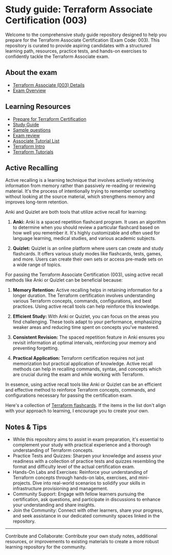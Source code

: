# Study guide: Terraform Associate Certification (003)

Welcome to the comprehensive study guide repository designed to help you prepare for the Terraform Associate Certification (Exam Code: 003). This repository is curated to provide aspiring candidates with a structured learning path, resources, practice tests, and hands-on exercises to confidently tackle the Terraform Associate exam.

## About the exam

- [Terraform Associate (003) Details](https://developer.hashicorp.com/certifications/infrastructure-automation#terraform-associate-(003)-details)
- [Exam Overview](https://www.hashicorp.com/certification/terraform-associate)

## Learning Resources

- [Prepare for Terraform Certification](https://developer.hashicorp.com/terraform/tutorials/certification-003)
- [Study Guide](https://developer.hashicorp.com/terraform/tutorials/certification-003/associate-study-003)
- [Sample questions](https://developer.hashicorp.com/terraform/tutorials/certification-003/associate-questions)
- [Exam review](https://developer.hashicorp.com/terraform/tutorials/certification-003/associate-review-003)
- [Associate Tutorial List](https://developer.hashicorp.com/terraform/tutorials/certification-associate-tutorials-003)
- [Terraform Intro](https://developer.hashicorp.com/terraform/intro)
- [Terraform Tutorials](https://developer.hashicorp.com/terraform/tutorials)

## Active Recalling

Active recalling is a learning technique that involves actively retrieving information from memory rather than passively re-reading or reviewing material. It's the process of intentionally trying to remember something without looking at the source material, which strengthens memory and improves long-term retention.

Anki and Quizlet are both tools that utilize active recall for learning:

1. **Anki:** Anki is a spaced repetition flashcard program. It uses an algorithm to determine when you should review a particular flashcard based on how well you remember it. It's highly customizable and often used for language learning, medical studies, and various academic subjects.

2. **Quizlet:** Quizlet is an online platform where users can create and study flashcards. It offers various study modes like flashcards, tests, games, and more. Users can create their own sets or access pre-made sets on a wide range of topics.

For passing the Terraform Associate Certification (003), using active recall methods like Anki or Quizlet can be beneficial because:

1. **Memory Retention:** Active recalling helps in retaining information for a longer duration. The Terraform certification involves understanding various Terraform concepts, commands, configurations, and best practices. Using active recall tools can help reinforce this knowledge.

2. **Efficient Study:** With Anki or Quizlet, you can focus on the areas you find challenging. These tools adapt to your performance, emphasizing weaker areas and reducing time spent on concepts you've mastered.

3. **Consistent Revision:** The spaced repetition feature in Anki ensures you revisit information at optimal intervals, reinforcing your memory and preventing forgetting.

4. **Practical Application:** Terraform certification requires not just memorization but practical application of knowledge. Active recall methods can help in recalling commands, syntax, and concepts which are crucial during the exam and while working with Terraform.

In essence, using active recall tools like Anki or Quizlet can be an efficient and effective method to reinforce Terraform concepts, commands, and configurations necessary for passing the certification exam.


Here's a collection of [Terraform flashcards](https://www.notion.so/agcdtmr/ANKI-Terraform-7257eec449b94869877355979b072bf2?pvs=4). If the items in the list don't align with your approach to learning, I encourage you to create your own.


## Notes & Tips

- While this repository aims to assist in exam preparation, it's essential to complement your study with practical experience and a thorough understanding of Terraform concepts.
- Practice Tests and Quizzes: Sharpen your knowledge and assess your readiness with a collection of practice tests and quizzes resembling the format and difficulty level of the actual certification exam.
- Hands-On Labs and Exercises: Reinforce your understanding of Terraform concepts through hands-on labs, exercises, and mini-projects. Dive into real-world scenarios to solidify your skills in infrastructure provisioning and management.
- Community Support: Engage with fellow learners pursuing the certification, ask questions, and participate in discussions to enhance your understanding and share insights.
- Join the Community: Connect with other learners, share your progress, and seek assistance in our dedicated community spaces linked in the repository.


---

Contribute and Collaborate: Contribute your own study notes, additional resources, or improvements to existing materials to create a more robust learning repository for the community.

